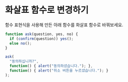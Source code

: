 
# 화살표 함수로 변경하기

함수 표현식을 사용해 만든 아래 함수를 화살표 함수로 바꿔보세요.

```js run
function ask(question, yes, no) {
  if (confirm(question)) yes();
  else no();
}

ask(
  "동의하십니까?",
  function() { alert("동의하셨습니다."); },
  function() { alert("취소 버튼을 누르셨습니다."); }
);
```
